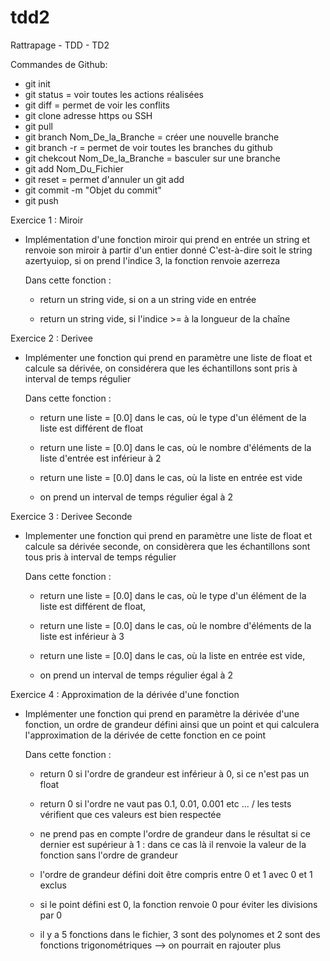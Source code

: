 # tdd2
Rattrapage - TDD - TD2

Commandes de Github:

- git init
- git status = voir toutes les actions réalisées
- git diff = permet de voir les conflits
- git clone adresse https ou SSH
- git pull
- git branch Nom_De_la_Branche   = créer une nouvelle branche
- git branch -r = permet de voir toutes les branches du github
- git chekcout Nom_De_la_Branche = basculer sur une branche
- git add Nom_Du_Fichier
- git reset = permet d'annuler un git add
- git commit -m "Objet du commit"
- git push


Exercice 1 : Miroir

- Implémentation d'une fonction miroir qui prend en entrée un string et renvoie son miroir à partir d'un entier donné
  C'est-à-dire soit le string azertyuiop, si on prend l'indice 3, la fonction renvoie azerreza

  Dans cette fonction : 
  
  - return un string vide, si on a un string vide en entrée

  - return un string vide, si l'indice >= à la longueur de la chaîne

Exercice 2 : Derivee

- Implémenter une fonction qui prend en paramètre une liste de float et calcule sa dérivée, on considérera que les échantillons sont pris à interval de temps régulier

  Dans cette fonction : 

  - return une liste = [0.0] dans le cas, où le type d'un élément de la liste est différent de float

  - return une liste = [0.0] dans le cas, où le nombre d'éléments de la liste d'entrée est inférieur à 2

  - return une liste = [0.0] dans le cas, où la liste en entrée est vide

  - on prend un interval de temps régulier égal à 2 

Exercice 3 : Derivee Seconde

- Implementer une fonction qui prend en paramètre une liste de float et calcule sa dérivée seconde, on considèrera que les échantillons sont tous pris à interval de temps régulier

  Dans cette fonction :

  - return une liste = [0.0] dans le cas, où le type d'un élément de la liste est différent de float,

  - return une liste = [0.0] dans le cas, où le nombre d'éléments de la liste est inférieur à 3

  - return une liste = [0.0] dans le cas, où la liste en entrée est vide,

  - on prend un interval de temps régulier égal à 2


Exercice 4 : Approximation de la dérivée d'une fonction

- Implémenter une fonction qui prend en paramètre la dérivée d'une fonction, un ordre de grandeur défini ainsi que un point et qui calculera l'approximation de la dérivée de cette fonction en ce point

  Dans cette fonction : 

  - return 0 si l'ordre de grandeur est inférieur à 0, si ce n'est pas un float

  - return 0 si l'ordre ne vaut pas 0.1, 0.01, 0.001 etc ... / les tests vérifient que ces valeurs est bien respectée

  - ne prend pas en compte l'ordre de grandeur dans le résultat si ce dernier est supérieur à 1 : dans ce cas là il renvoie la
    valeur de la fonction sans l'ordre de grandeur

  - l'ordre de grandeur défini doit être compris entre 0 et 1 avec 0 et 1 exclus

  - si le point défini est 0, la fonction renvoie 0 pour éviter les divisions par 0 

  - il y a 5 fonctions dans le fichier, 3 sont des polynomes et 2 sont des fonctions trigonométriques --> on pourrait en rajouter
    plus 